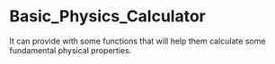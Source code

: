 # Basic_Physics_Calculator
It can provide with some functions that will help them calculate some fundamental physical properties.
